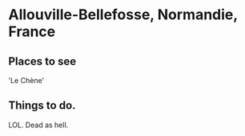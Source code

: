 # Allouville-Bellefosse, Normandie, France

## Places to see

'Le Chène'

## Things to do.
LOL. Dead as hell.
